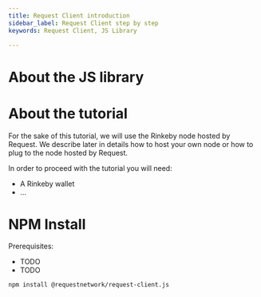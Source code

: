 ```yaml
---
title: Request Client introduction
sidebar_label: Request Client step by step
keywords: Request Client, JS Library

---
```



# About the JS library

# About the tutorial
For the sake of this tutorial, we will use the Rinkeby node hosted by Request. We describe later in details how to host your own node or how to plug to the node hosted by Request.

In order to proceed with the tutorial you will need:
* A Rinkeby wallet
* ...

# NPM Install

Prerequisites:
* TODO
* TODO

```shell
npm install @requestnetwork/request-client.js
```

